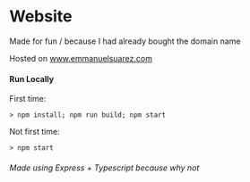 # Website

Made for fun / because I had already bought the domain name

Hosted on www.emmanuelsuarez.com

#### Run Locally
First time:
```
> npm install; npm run build; npm start
```
Not first time:
```
> npm start
```

###### Made using Express + Typescript because why not

